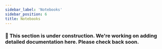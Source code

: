 ```yaml
---
sidebar_label: 'Notebooks'
sidebar_position: 6
title: Notebooks
---
```


### 🚧 This section is under construction. We're working on adding detailed documentation here. Please check back soon.
